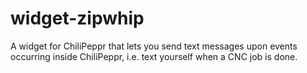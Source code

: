 # widget-zipwhip
A widget for ChiliPeppr that lets you send text messages upon events occurring inside ChiliPeppr, i.e. text yourself when a CNC job is done.
